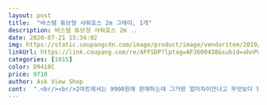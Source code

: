 ```yaml
---
layout: post 
title:  "바스템 튜브형 샤워호스 2m 그레이, 1개" 
description: 바스템 튜브형 샤워호스 2m ..
date: 2020-07-21 15:34:02 
img: https://static.coupangcdn.com/image/product/image/vendoritem/2019/03/18/3789425283/9a5f767b-55b8-4131-a9ff-bf1f95b76bcf.jpg 
linkUrl: https://link.coupang.com/re/AFFSDP?lptag=AF3600438&subid=ahnPublicAsk&pageKey=106670915&itemId=322397259&vendorItemId=3789425283&traceid=V0-113-11cc698c0fa5884c 
categories: [1015] 
color: D9418C 
price: 9710 
author: Ask View Shop 
cont:  ".<br/><br/>2마트에서는 9900원에 판매하는데 그거랑 얼마차이안나고 무엇보다 당장 바꾸고싶어서 ㅋㅋㅋㅋㅋ쿠팡에서 샀어요 )<br/>거기에 물때 안끼는 재질에<br/>결론적으로 물곰팡이 안생겨서 좋아요.<br/> 금속 샤워줄이 관절부위 12개월에 한번은 닦아줘야 했던 거 생각하면 이 호스는 1년만 문제없이 쓴다면 계속 이걸로 쓸 요량이에요.<br/><br/>그렇게 불편을 느낄정도의 뻣뻣함 아니였구요<br/>그리고 다른분 후기에는 너무 빳빳하다는 평이 많았는데<br/>길이는 2M라서 욕실 청소할때 훨씬 수월해졌어요 )<br/>날은 좋은데 이놈의 코로나 십... <br/>8 아니 19<br/>너무 좋아요++<br/>다만 관절이 없다보니 움직임이 유연하진 않네요.<br/> 게다가 기니까 바닥에 자꾸 닿고 발에 걸리고 하는 게 전보단 적응이 덜 돼요.<br/><br/>단점 하나도 없음 ㅋㅋ<br/>비교해보시고 신중하게 구매하세욜<br/>색상은 다양한편? 인데 실버 이게 제일 고급지고 아마 모든가정에 찰떡일꺼에요^^<br/>샤워기를 바꿨더니 수압이 더 세져서 전에 샤워줄? 사이사이 관절에 낀 곰팡이가 쏟아져나오더라고요.<br/> 그전에 청소한지 한달? 됐는데 그새 또 낀거죠.<br/> 다시 청소해서 쓸까 하다가 아이가 물담아놓고 욕조에서 놀때 그 줄이 자꾸 물에 담가지길래 속때도 있겠고, 하니 바꿔야겠다고 생각이 들었어요.<br/><br/>샤워하면서 뜨거운물쓰니까 어느정도 부드러워지고 흐느적 거리는거보다 낫다생각해요!!<br/>샤워호스는 딱히 어떤 생각을 해본 적이 없는데<br/>수압만 세져도 진짜 짱짱 주고 싶은데<br/>수압이 중요하다고 생각하는데<br/>어서 마스크없이 밖에 나가고싶어요꒦ິȏ꒦ິ 건강챙기세요!<br/>으아 드디어 바꿨어요 바꿀까 말까 고민하다가 아이도 태어났고 목욕시킬때마다 안닿게 신경쓰는것도 그렇고 찝찝하더라구요.<br/>.<br/><br/>이 제품 쓰고 생각이 달라졌어요.<br/><br/>이 호스로 바꾸니까 수압이 세졌어요.<br/><br/>이걸로 바꾼뒤에는 세상편하고 특히 심적으로 ㅋㅋㅋㅋㅋ때가 안보이니 살꺼같아요?<br/>이게 지금 샤워기 호스 1위여서 봤는데 너무 딱 물곰팡이 끼는 거 싫은 사람용인거 같아 주문했고요.<br/> 전에거는 1.<br/>5미터였는데 변기 안쪽에는 샤워기헤드가 안닿았는데 이건 2미터라 닿겠다 싶어 더 좋았던 것도 있어요.<br/><br/>일단 수압이 달라져요!!!<br/>전 집 볼 때 수압을 젤 먼저 체크할 정도로<br/>제가 요즘 산후탈모(?)<br/> - 뭐죠? 막 머리가 심각하게 많이 빠지는데 머리감을때마다 라인에 꼬여있고 그거빼면서 머리감았는데,<br/>제후기가 읽으셨다면,<br/>컬러도 실버라 실버수전에 딱입니당<br/>" 
---
```

